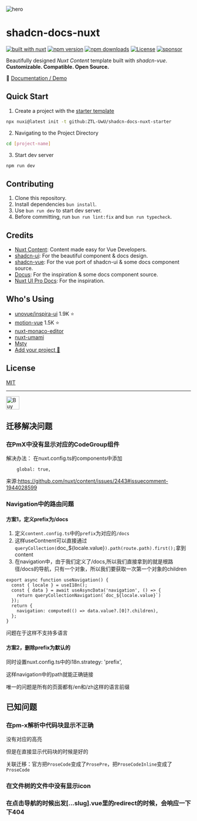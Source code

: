 ![hero](https://github.com/user-attachments/assets/f954ed2a-c504-40c2-9e84-4ae4ed31e793)

# shadcn-docs-nuxt

[![built with nuxt][nuxt-src]][nuxt-href]
[![npm version][npm-version-src]][npm-version-href]
[![npm downloads][npm-downloads-src]][npm-downloads-href]
[![License][license-src]][license-href]
[![sponsor][sponsor-src]][sponsor-href]

Beautifully designed _Nuxt Content_ template built with _shadcn-vue_. **Customizable. Compatible. Open Source.**

📖 [Documentation / Demo](https://shadcn-docs-nuxt.vercel.app/)

## Quick Start

1. Create a project with the [starter template](https://github.com/ZTL-UwU/shadcn-docs-nuxt-starter)

  ```bash
  npx nuxi@latest init -t github:ZTL-UwU/shadcn-docs-nuxt-starter
  ```

2. Navigating to the Project Directory

  ```bash
  cd [project-name]
  ```

3. Start dev server

  ```bash
  npm run dev
  ```

## Contributing

1. Clone this repository.
2. Install dependencies `bun install`.
3. Use `bun run dev` to start dev server.
4. Before committing, run `bun run lint:fix` and `bun run typecheck`.

## Credits

- [Nuxt Content](https://content.nuxt.com/): Content made easy for Vue Developers.
- [shadcn-ui](https://ui.shadcn.com/): For the beautiful component & docs design.
- [shadcn-vue](https://www.shadcn-vue.com/): For the vue port of shadcn-ui & some docs component source.
- [Docus](https://docus.dev/): For the inspiration & some docs component source.
- [Nuxt UI Pro Docs](https://docs-template.nuxt.dev/): For the inspiration.

## Who's Using

- [unovue/inspira-ui](https://github.com/unovue/inspira-ui) 1.9K ⭐️
- [motion-vue](https://github.com/motiondivision/motion-vue) 1.5K ⭐️
- [nuxt-monaco-editor](https://github.com/e-chan1007/nuxt-monaco-editor)
- [nuxt-umami](https://github.com/ijkml/nuxt-umami)
- [Msty](https://docs.msty.app/getting-started/onboarding)
- [Add your project 🚀](https://github.com/ZTL-UwU/shadcn-docs-nuxt/edit/main/README.md)

## License

[MIT](https://github.com/ZTL-UwU/shadcn-docs-nuxt/blob/main/LICENSE)

---

<a href='https://ko-fi.com/T6T7R1M58' target='_blank'><img height='36' style='border:0px;height:36px;' src='https://storage.ko-fi.com/cdn/kofi3.png?v=6' border='0' alt='Buy Me a Coffee at ko-fi.com' /></a>

[npm-version-src]: https://img.shields.io/npm/v/shadcn-docs-nuxt?style=flat&colorA=18181b&colorB=18181b
[npm-version-href]: https://npmjs.com/package/shadcn-docs-nuxt
[npm-downloads-src]: https://img.shields.io/npm/dm/shadcn-docs-nuxt?style=flat&colorA=18181b&colorB=18181b
[npm-downloads-href]: https://npm.chart.dev/shadcn-docs-nuxt?primary=neutral&gray=zinc&theme=light
[license-src]: https://img.shields.io/github/license/ZTL-UwU/shadcn-docs-nuxt.svg?style=flat&colorA=18181b&colorB=18181b
[license-href]: https://github.com/ZTL-UwU/shadcn-docs-nuxt/blob/main/LICENSE
[nuxt-src]: https://img.shields.io/badge/Built%20With%20Nuxt-18181B?logo=nuxt
[nuxt-href]: https://nuxt.com/
[sponsor-src]: https://img.shields.io/badge/sponsor%20me-18181B?logo=kofi
[sponsor-href]: https://ko-fi.com/ztl_uwu

## 迁移解决问题

### 在PmX中没有显示对应的CodeGroup组件
解决办法：
在nuxt.config.ts的components中添加
```
    global: true,
```
来源:https://github.com/nuxt/content/issues/2443#issuecomment-1944028599

### Navigation中的路由问题

#### 方案1，定义prefix为/docs
1. 定义`content.config.ts`中的`prefix`为对应的`/docs`
2. 这样useContnent可以直接通过`queryCollection(`doc_${locale.value}`).path(route.path).first();`拿到content
3. 在navigation中，由于我们定义了/docs,所以我们直接拿到的就是根路径/docs的导航，只有一个对象，所以我们要获取一次第一个对象的children

```
export async function useNavigation() {
  const { locale } = useI18n();
  const { data } = await useAsyncData('navigation', () => {
    return queryCollectionNavigation(`doc_${locale.value}`)
  });
  return {
    navigation: computed(() => data.value?.[0]?.children),
  };
}
```

问题在于这样不支持多语言

#### 方案2，删除prefix为默认的
同时设置nuxt.config.ts中的i18n.strategy: 'prefix',

这样navigation中的path就能正确链接

唯一的问题是所有的页面都有/en和/zh这样的语言前缀



## 已知问题

### 在pm-x解析中代码块显示不正确

没有对应的高亮

但是在直接显示代码块的时候是好的

关联迁移：官方把`ProseCode`变成了`ProsePre`，把`ProseCodeInline`变成了`ProseCode`

### 在文件树的文件中没有显示icon


### 在点击导航的时候出发[...slug].vue里的redirect的时候，会响应一下下404